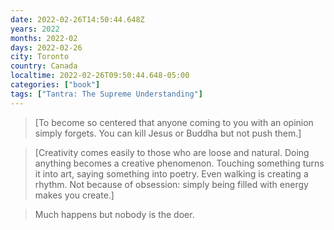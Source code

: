 ```yaml
---
date: 2022-02-26T14:50:44.648Z
years: 2022
months: 2022-02
days: 2022-02-26
city: Toronto
country: Canada
localtime: 2022-02-26T09:50:44.648-05:00
categories: ["book"]
tags: ["Tantra: The Supreme Understanding"]
---
```

> [To become so centered that anyone coming to you with an opinion simply forgets. You can kill Jesus or Buddha but not push them.]

> [Creativity comes easily to those who are loose and natural. Doing anything becomes a creative phenomenon. Touching something turns it into art, saying something into poetry. Even walking is creating a rhythm. Not because of obsession: simply being filled with energy makes you create.]

> Much happens but nobody is the doer.
